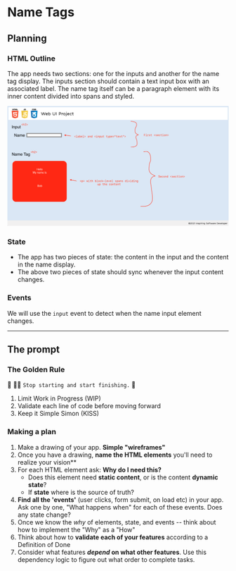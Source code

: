 # Name Tags

## Planning

### HTML Outline

The app needs two sections: one for the inputs and another for the name tag display. The inputs section should contain a text input box with an associated label. The name tag itself can be a paragraph element with its inner content divided into spans and styled.

![Rough sketch of page layout](wireframe.png)

### State

- The app has two pieces of state: the content in the input and the content in the name display.
- The above two pieces of state should sync whenever the input content changes.

### Events

We will use the `input` event to detect when the name input element changes.

---

## The prompt

### The Golden Rule

🦸 🦸‍♂️ `Stop starting and start finishing.` 🏁

1. Limit Work in Progress (WIP)
1. Validate each line of code before moving forward
1. Keep it Simple Simon (KISS)

### Making a plan

1. Make a drawing of your app. **Simple "wireframes"**
1. Once you have a drawing, **name the HTML elements** you'll need to realize your vision**
1. For each HTML element ask: **Why do I need this?**
    - Does this element need **static content**, or is the content **dynamic state**?
    - If **state** where is the source of truth?
1. **Find all the 'events'** (user clicks, form submit, on load etc) in your app. Ask one by one, "What happens when" for each of these events. Does any state change?
1. Once we know the _why_ of elements, state, and events -- think about how to implement the "Why" as a "How"
1. Think about how to **validate each of your features** according to a Definition of Done
1. Consider what features **_depend_ on what other features**. Use this dependency logic to figure out what order to complete tasks.
